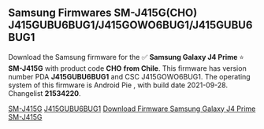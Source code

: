 <h2>Samsung Firmwares SM-J415G(CHO) J415GUBU6BUG1/J415GOWO6BUG1/J415GUBU6BUG1</h2>
Download the Samsung firmware for the ✅ <strong>Samsung Galaxy J4 Prime </strong> ⭐ <strong>SM-J415G</strong> with product code <strong>CHO</strong> <strong> from Chile</strong>. This firmware has version number PDA <strong>J415GUBU6BUG1</strong> and CSC J415GOWO6BUG1. The operating system of this firmware is Android Pie , with build date 2021-09-28. Changelist <strong>21534220</strong>.


[SM-J415G](https://samfirm.shop/samsung/model/SM-J415G)
[J415GUBU6BUG1](https://samfirm.shop/samsung/pda/J415GUBU6BUG1)
[Download Firmware Samsung Galaxy J4 Prime SM-J415G](https://samfirm.shop/samsung/firmware/461443)
